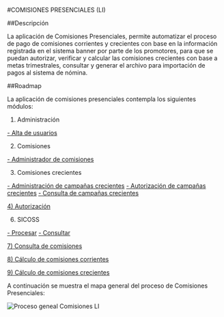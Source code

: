 #COMISIONES PRESENCIALES (LI)

##Descripción 

La aplicación de Comisiones Presenciales, permite automatizar el proceso de pago de comisiones corrientes y crecientes con base en la información registrada en el sistema banner por parte de los promotores, para que se puedan autorizar, verificar y calcular las comisiones crecientes con base a metas trimestrales, consultar y generar el archivo para importación de pagos al sistema de nómina. 


##Roadmap 

La aplicación de comisiones presenciales contempla los siguientes módulos:

1) Administración

[- Alta de usuarios](https://bitbucket.org/ebcdesarrollo/comisiones-li/src/79547e4168b7b22626e9c5e7f6896345bb17c3ba/alta-users.md?at=feature%2FCP-26)

2) Comisiones

[- Administrador de comisiones](https://bitbucket.org/ebcdesarrollo/comisiones-li/src/79547e4168b7b22626e9c5e7f6896345bb17c3ba/admon-comisiones.md?at=feature%2FCP-26)


3) Comisiones crecientes 

[- Administración de campañas crecientes](https://bitbucket.org/ebcdesarrollo/comisiones-li/src/f778e2b8ee1f9bd791884088781d3eddbd172125/admon-campanas.md?at=feature%2FCP-26)
[- Autorización de campañas crecientes](https://bitbucket.org/ebcdesarrollo/comisiones-li/src/f778e2b8ee1f9bd791884088781d3eddbd172125/autorizar-crecientes.md?at=feature%2FCP-26)
[- Consulta de campañas crecientes](https://bitbucket.org/ebcdesarrollo/comisiones-li/src/f778e2b8ee1f9bd791884088781d3eddbd172125/reportes-crecientes.md?at=feature%2FCP-26) 


[4) Autorización](https://bitbucket.org/ebcdesarrollo/comisiones-li/src/79547e4168b7b22626e9c5e7f6896345bb17c3ba/autorizar-comisiones.md?at=feature%2FCP-26)


6) SICOSS

[- Procesar](https://bitbucket.org/ebcdesarrollo/comisiones-li/src/79547e4168b7b22626e9c5e7f6896345bb17c3ba/p-sicoss.md?at=feature%2FCP-26)
[- Consultar](https://bitbucket.org/ebcdesarrollo/comisiones-li/src/79547e4168b7b22626e9c5e7f6896345bb17c3ba/c-sicoss.md?at=feature%2FCP-26)


[7) Consulta de comisiones](https://bitbucket.org/ebcdesarrollo/comisiones-li/src/79547e4168b7b22626e9c5e7f6896345bb17c3ba/reportes.md?at=feature%2FCP-26)


[8) Cálculo de comisiones corrientes](https://bitbucket.org/ebcdesarrollo/comisiones-li/src/79547e4168b7b22626e9c5e7f6896345bb17c3ba/calculo-corrientes.md?at=feature%2FCP-26)

[9) Cálculo de comisiones crecientes](https://bitbucket.org/ebcdesarrollo/comisiones-li/src/79547e4168b7b22626e9c5e7f6896345bb17c3ba/calculo-crecientes.md?at=feature%2FCP-26) 

A continuación se muestra el mapa general del proceso de Comisiones Presenciales:

![Proceso geneal Comisiones LI](https://documentacionebc.s3.amazonaws.com/Im%C3%A1genes%20Comisiones%20EBC/LI/General-Comisiones_LI.png)